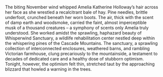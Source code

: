 The biting November wind whipped Amelia Katherine Holloway’s hair across her face as she wrestled a recalcitrant bale of hay.  Pine needles, brittle underfoot, crunched beneath her worn boots.  The air, thick with the scent of damp earth and woodsmoke, carried the faint, almost imperceptible musk of a thousand creatures – a symphony of scents only Amelia truly understood.  She worked amidst the sprawling, haphazard beauty of Whisperwind Sanctuary, a wildlife rehabilitation center nestled deep within the whispering pines of the Cascade Mountains.  The sanctuary, a sprawling collection of interconnected enclosures, weathered barns, and rambling Victorian farmhouse, clung precariously to the mountainside, a testament to decades of dedicated care and a healthy dose of stubborn optimism.  Tonight, however, the optimism felt thin, stretched taut by the approaching blizzard that howled a warning in the trees.
